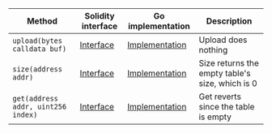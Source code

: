 <table>
  <thead>
    <tr>
      <th>Method</th>
      <th>Solidity interface</th>
      <th>Go implementation</th>
      <th>Description</th>
    </tr>
  </thead>
  <tbody>
    <tr>
      <td>
        <code>upload(bytes calldata buf)</code>
      </td>
      <td>
        <a
          href="https://github.com/OffchainLabs/nitro-contracts/blob/9a6bfad2363322099d399698751551ff044c7a72/src/precompiles/ArbFunctionTable.sol#L15"
          target="_blank"
        >
          Interface
        </a>
      </td>
      <td>
        <a
          href="https://github.com/OffchainLabs/nitro/blob/v2.2.5/precompiles/ArbFunctionTable.go#L19"
          target="_blank"
        >
          Implementation
        </a>
      </td>
      <td>Upload does nothing</td>
    </tr>
    <tr>
      <td>
        <code>size(address addr)</code>
      </td>
      <td>
        <a
          href="https://github.com/OffchainLabs/nitro-contracts/blob/9a6bfad2363322099d399698751551ff044c7a72/src/precompiles/ArbFunctionTable.sol#L18"
          target="_blank"
        >
          Interface
        </a>
      </td>
      <td>
        <a
          href="https://github.com/OffchainLabs/nitro/blob/v2.2.5/precompiles/ArbFunctionTable.go#L24"
          target="_blank"
        >
          Implementation
        </a>
      </td>
      <td>Size returns the empty table's size, which is 0</td>
    </tr>
    <tr>
      <td>
        <code>get(address addr, uint256 index)</code>
      </td>
      <td>
        <a
          href="https://github.com/OffchainLabs/nitro-contracts/blob/9a6bfad2363322099d399698751551ff044c7a72/src/precompiles/ArbFunctionTable.sol#L21"
          target="_blank"
        >
          Interface
        </a>
      </td>
      <td>
        <a
          href="https://github.com/OffchainLabs/nitro/blob/v2.2.5/precompiles/ArbFunctionTable.go#L29"
          target="_blank"
        >
          Implementation
        </a>
      </td>
      <td>Get reverts since the table is empty</td>
    </tr>
  </tbody>
</table>

